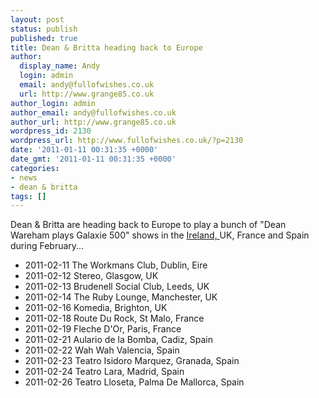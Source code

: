 ```yaml
---
layout: post
status: publish
published: true
title: Dean & Britta heading back to Europe
author:
  display_name: Andy
  login: admin
  email: andy@fullofwishes.co.uk
  url: http://www.grange85.co.uk
author_login: admin
author_email: andy@fullofwishes.co.uk
author_url: http://www.grange85.co.uk
wordpress_id: 2130
wordpress_url: http://www.fullofwishes.co.uk/?p=2130
date: '2011-01-11 00:31:35 +0000'
date_gmt: '2011-01-11 00:31:35 +0000'
categories:
- news
- dean & britta
tags: []
---
```

<p>Dean & Britta are heading back to Europe to play a bunch of "Dean Wareham plays Galaxie 500" shows in the <ins datetime="2011-01-11T23:32:40+00:00">Ireland, </ins>UK, France and Spain during February...</p>
<ul>
<li>2011-02-11	The Workmans Club, Dublin, Eire</li>
<li>2011-02-12	Stereo, Glasgow, UK</li>
<li>2011-02-13	Brudenell Social Club, Leeds, UK</li>
<li>2011-02-14	The Ruby Lounge, Manchester, UK</li>
<li>2011-02-16	Komedia,	Brighton, UK	</li>
<li>2011-02-18	Route Du Rock, St Malo, France	</li>
<li>2011-02-19	Fleche D'Or, Paris, France	</li>
<li>2011-02-21	Aulario de la Bomba, Cadiz, Spain	</li>
<li>2011-02-22	Wah Wah	Valencia, Spain	</li>
<li>2011-02-23	Teatro Isidoro Marquez, Granada, Spain	</li>
<li>2011-02-24	Teatro Lara, Madrid, Spain	</li>
<li>2011-02-26	Teatro Lloseta, Palma De Mallorca, Spain	</li>
</ul>

